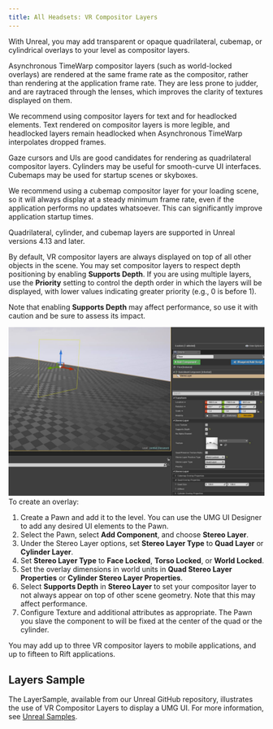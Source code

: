 ```yaml
---
title: All Headsets: VR Compositor Layers
---
```

With Unreal, you may add transparent or opaque quadrilateral, cubemap, or cylindrical overlays to your level as compositor layers.

Asynchronous TimeWarp compositor layers (such as world-locked overlays) are rendered at the same frame rate as the compositor, rather than rendering at the application frame rate. They are less prone to judder, and are raytraced through the lenses, which improves the clarity of textures displayed on them. 

We recommend using compositor layers for text and for headlocked elements. Text rendered on compositor layers is more legible, and headlocked layers remain headlocked when Asynchronous TimeWarp interpolates dropped frames.

Gaze cursors and UIs are good candidates for rendering as quadrilateral compositor layers. Cylinders may be useful for smooth-curve UI interfaces. Cubemaps may be used for startup scenes or skyboxes. 

We recommend using a cubemap compositor layer for your loading scene, so it will always display at a steady minimum frame rate, even if the application performs no updates whatsoever. This can significantly improve application startup times.

Quadrilateral, cylinder, and cubemap layers are supported in Unreal versions 4.13 and later. 

By default, VR compositor layers are always displayed on top of all other objects in the scene. You may set compositor layers to respect depth positioning by enabling **Supports Depth**. If you are using multiple layers, use the **Priority** setting to control the depth order in which the layers will be displayed, with lower values indicating greater priority (e.g., 0 is before 1). 

Note that enabling **Supports Depth** may affect performance, so use it with caution and be sure to assess its impact.

![](/images/documentation-unreal-latest-concepts-unreal-overlay-0.png)  
To create an overlay:

1. Create a Pawn and add it to the level. You can use the UMG UI Designer to add any desired UI elements to the Pawn. 
2. Select the Pawn, select **Add Component**, and choose **Stereo Layer**.
3. Under the Stereo Layer options, set **Stereo Layer Type** to **Quad Layer** or **Cylinder Layer**.
4. Set **Stereo Layer Type** to **Face Locked**, **Torso Locked**, or **World Locked**.
5. Set the overlay dimensions in world units in **Quad Stereo Layer Properties** or **Cylinder Stereo Layer Properties**.
6. Select **Supports Depth** in **Stereo Layer** to set your compositor layer to not always appear on top of other scene geometry. Note that this may affect performance.
7. Configure Texture and additional attributes as appropriate.
The Pawn you slave the component to will be fixed at the center of the quad or the cylinder.

You may add up to three VR compositor layers to mobile applications, and up to fifteen to Rift applications. 

## Layers Sample

The LayerSample, available from our Unreal GitHub repository, illustrates the use of VR Compositor Layers to display a UMG UI. For more information, see [Unreal Samples](/documentation/unreal/latest/concepts/unreal-samples/ "Oculus provides samples which illustrate basic VR concepts in Unreal such as Touch, haptics, and the Boundary Component API for interacting with the Guardian System.").

